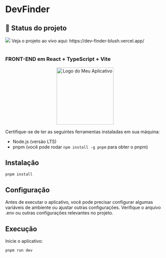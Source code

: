 # DevFinder
## :dart: Status do projeto

<img src="http://img.shields.io/static/v1?label=STATUS&message=ONLINE&color=GREEN&style=for-the-badge"/>
Veja o projeto ao vivo aqui: https://dev-finder-blush.vercel.app/

# 
### FRONT-END em React + TypeScript + Vite

<p align="center">
   <img  src="https://upload.wikimedia.org/wikipedia/commons/a/a7/React-icon.svg" alt="Logo do Meu Aplicativo" width="180">
</p>

Certifique-se de ter as seguintes ferramentas instaladas em sua máquina:

- Node.js (versão LTS)
- pnpm (você pode rodar ```npm install -g pnpm``` para obter o pnpm)

## Instalação

   ```shell
   pnpm install
   ```

## Configuração

Antes de executar o aplicativo, você pode precisar configurar algumas variáveis de ambiente ou ajustar outras configurações. Verifique o arquivo .env ou outras configurações relevantes no projeto.

## Execução

Inicie o aplicativo:

   ```shell
   pnpm run dev
   ```
